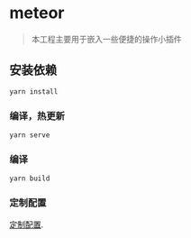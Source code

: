 # meteor
> 本工程主要用于嵌入一些便捷的操作小插件

## 安装依赖
```
yarn install
```

### 编译，热更新
```
yarn serve
```

### 编译
```
yarn build
```

### 定制配置

[定制配置](https://cli.vuejs.org/config/).
